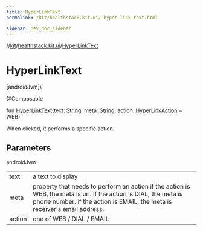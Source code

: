 ```yaml
---
title: HyperLinkText
permalink: /kit/healthstack.kit.ui/-hyper-link-text.html

sidebar: dev_doc_sidebar
---
```

//[kit](../../index.html)/[healthstack.kit.ui](index.html)/[HyperLinkText](-hyper-link-text.html)



# HyperLinkText



[androidJvm]\




@Composable



fun [HyperLinkText](-hyper-link-text.html)(text: [String](https://kotlinlang.org/api/latest/jvm/stdlib/kotlin/-string/index.html), meta: [String](https://kotlinlang.org/api/latest/jvm/stdlib/kotlin/-string/index.html), action: [HyperLinkAction](-hyper-link-action/index.html) = WEB)



When clicked, it performs a specific action.



## Parameters


androidJvm

| | |
|---|---|
| text | a text to display |
| meta | property that needs to perform an action     if the action is WEB, the meta is url.     if the action is DIAL, the meta is phone number.     if the action is EMAIL, the meta is receiver's email address. |
| action | one of WEB / DIAL / EMAIL |




